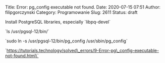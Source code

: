 Title: Error: pg_config executable not found.
Date: 2020-07-15 07:51
Author: filipgorczynski
Category: Programowanie
Slug: 2611
Status: draft

Install PostgreSQL libraries, especially \`libpq-devel\`

\`ls /usr/pgsql-12/bin/\`

\`sudo ln -s /usr/pgsql-12/bin/pg\_config /usr/sbin/pg\_config\`

\`https://tutorials.technology/solved\_errors/9-Error-pg\_config-executable-not-found.html\`

 
